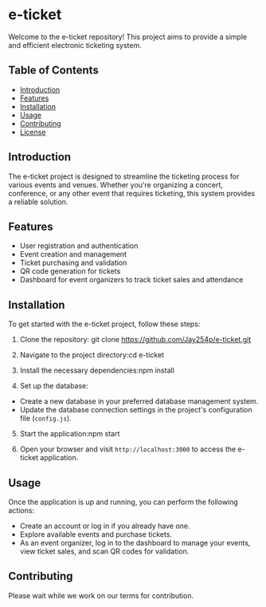 # e-ticket

Welcome to the e-ticket repository! This project aims to provide a simple and efficient electronic ticketing system.

## Table of Contents

- [Introduction](#introduction)
- [Features](#features)
- [Installation](#installation)
- [Usage](#usage)
- [Contributing](#contributing)
- [License](#license)

## Introduction

The e-ticket project is designed to streamline the ticketing process for various events and venues. Whether you're organizing a concert, conference, or any other event that requires ticketing, this system provides a reliable solution.

## Features

- User registration and authentication
- Event creation and management
- Ticket purchasing and validation
- QR code generation for tickets
- Dashboard for event organizers to track ticket sales and attendance

## Installation

To get started with the e-ticket project, follow these steps:

1. Clone the repository: git clone https://github.com/Jay254p/e-ticket.git

2. Navigate to the project directory:cd e-ticket

3. Install the necessary dependencies:npm install


4. Set up the database:
- Create a new database in your preferred database management system.
- Update the database connection settings in the project's configuration file (`config.js`).

5. Start the application:npm start


6. Open your browser and visit `http://localhost:3000` to access the e-ticket application.

## Usage

Once the application is up and running, you can perform the following actions:

- Create an account or log in if you already have one.
- Explore available events and purchase tickets.
- As an event organizer, log in to the dashboard to manage your events, view ticket sales, and scan QR codes for validation.

## Contributing

Please wait while we work on our terms for contribution.


